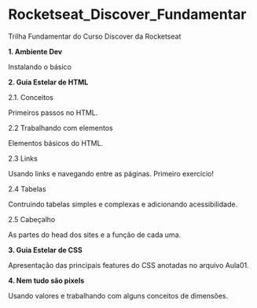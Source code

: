 # Rocketseat_Discover_Fundamentar
 Trilha Fundamentar do Curso Discover da Rocketseat

**1. Ambiente Dev**
<p>Instalando o básico</p>

**2. Guia Estelar de HTML**

2.1. Conceitos
    <p>Primeiros passos no HTML.</p>

2.2 Trabalhando com elementos
    <p>Elementos básicos do HTML.   </p>

2.3 Links
    <p>Usando links e navegando entre as páginas. Primeiro exercício!</p>

2.4 Tabelas
    <p>Contruindo tabelas simples e complexas e adicionando acessibilidade.</p>

2.5 Cabeçalho
    <p>As partes do head dos sites e a função de cada uma.</p>

**3. Guia Estelar de CSS**

Apresentação das principais features do CSS anotadas no arquivo Aula01.

**4. Nem tudo são pixels**

Usando valores e trabalhando com alguns conceitos de dimensões.

